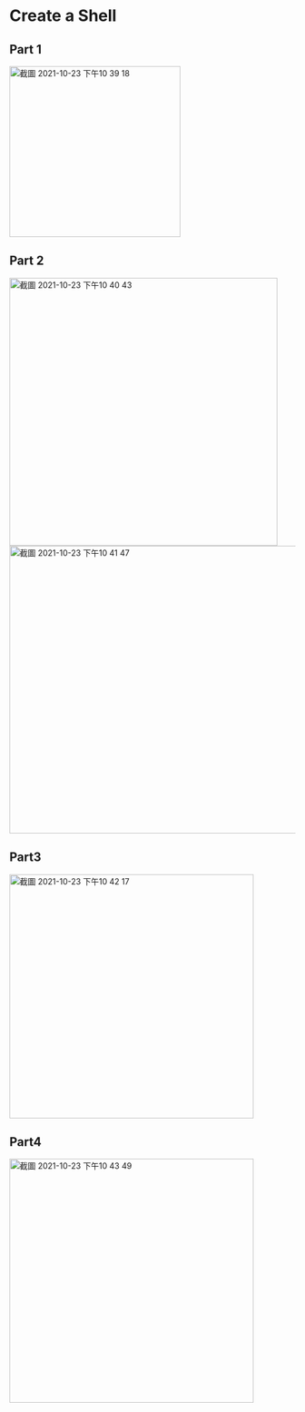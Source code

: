 # Create a Shell
## Part 1
<img width="301" alt="截圖 2021-10-23 下午10 39 18" src="https://user-images.githubusercontent.com/75157669/143897428-914c1f14-5ff5-454c-9afe-280b3cef0676.png">

## Part 2
<img width="472" alt="截圖 2021-10-23 下午10 40 43" src="https://user-images.githubusercontent.com/75157669/143897560-07d9e6b0-d3a8-4ac7-b3c6-47455a3350b8.png">
<img width="507" alt="截圖 2021-10-23 下午10 41 47" src="https://user-images.githubusercontent.com/75157669/143897657-9a75cb0b-dd64-405f-b24b-13bdeada8b79.png">

## Part3
<img width="430" alt="截圖 2021-10-23 下午10 42 17" src="https://user-images.githubusercontent.com/75157669/143897757-8f769b0a-1477-4ace-a11a-a325d5cd1fc8.png">

## Part4
<img width="430" alt="截圖 2021-10-23 下午10 43 49" src="https://user-images.githubusercontent.com/75157669/143898019-5f211f42-fa06-484d-87ae-e7d76689fcc1.png">
